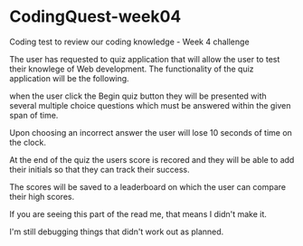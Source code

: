 # CodingQuest-week04
Coding test to review our coding knowledge - Week 4 challenge

The user has requested to quiz application that will allow the user to test their knowlege of Web development. The functionality of the quiz application will be the following.

when the user click the Begin quiz button they will be presented with several multiple choice questions which must be answered within the given span of time.

Upon choosing an incorrect answer the user will lose 10 seconds of time on the clock.

At the end of the quiz the users score is recored and they will be able to add their initials so that they can track their success.

The scores will be saved to a leaderboard on which the user can compare their high scores.

If you are seeing this part of the read me, that means I didn't make it.   

I'm still debugging things that didn't work out as planned.